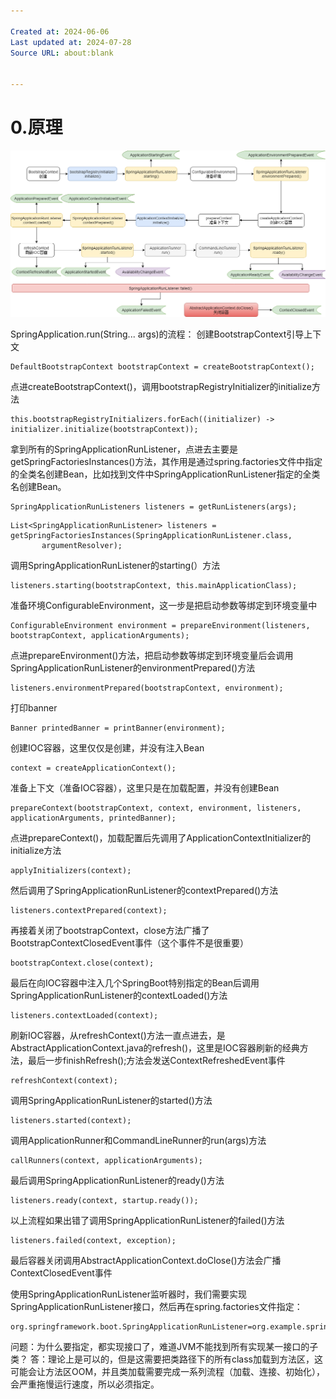 ```yaml
---

Created at: 2024-06-06
Last updated at: 2024-07-28
Source URL: about:blank


---
```


# 0.原理


![SpringBoot启动流程.png](./_resources/0.原理.resources/SpringBoot启动流程.png)

SpringApplication.run(String... args)的流程：
创建BootstrapContext引导上下文
```
DefaultBootstrapContext bootstrapContext = createBootstrapContext();
```
点进createBootstrapContext()，调用bootstrapRegistryInitializer的initialize方法
```
this.bootstrapRegistryInitializers.forEach((initializer) -> initializer.initialize(bootstrapContext));
```
拿到所有的SpringApplicationRunListener，点进去主要是getSpringFactoriesInstances()方法，其作用是通过spring.factories文件中指定的全类名创建Bean，比如找到文件中SpringApplicationRunListener指定的全类名创建Bean。
```
SpringApplicationRunListeners listeners = getRunListeners(args);
```
```
List<SpringApplicationRunListener> listeners = getSpringFactoriesInstances(SpringApplicationRunListener.class,
       argumentResolver);
```
调用SpringApplicationRunListener的starting(）方法
```
listeners.starting(bootstrapContext, this.mainApplicationClass);
```
准备环境ConfigurableEnvironment，这一步是把启动参数等绑定到环境变量中
```
ConfigurableEnvironment environment = prepareEnvironment(listeners, bootstrapContext, applicationArguments);
```
点进prepareEnvironment()方法，把启动参数等绑定到环境变量后会调用SpringApplicationRunListener的environmentPrepared()方法
```
listeners.environmentPrepared(bootstrapContext, environment);
```
打印banner
```
Banner printedBanner = printBanner(environment);
```
创建IOC容器，这里仅仅是创建，并没有注入Bean
```
context = createApplicationContext();
```
准备上下文（准备IOC容器），这里只是在加载配置，并没有创建Bean
```
prepareContext(bootstrapContext, context, environment, listeners, applicationArguments, printedBanner);
```
点进prepareContext()，加载配置后先调用了ApplicationContextInitializer的initialize方法
```
applyInitializers(context);
```
然后调用了SpringApplicationRunListener的contextPrepared()方法
```
listeners.contextPrepared(context);
```
再接着关闭了bootstrapContext，close方法广播了BootstrapContextClosedEvent事件（这个事件不是很重要）
```
bootstrapContext.close(context);
```
最后在向IOC容器中注入几个SpringBoot特别指定的Bean后调用SpringApplicationRunListener的contextLoaded()方法
```
listeners.contextLoaded(context);
```
刷新IOC容器，从refreshContext()方法一直点进去，是AbstractApplicationContext.java的refresh()，这里是IOC容器刷新的经典方法，最后一步finishRefresh();方法会发送ContextRefreshedEvent事件
```
refreshContext(context);
```
调用SpringApplicationRunListener的started()方法
```
listeners.started(context);
```
调用ApplicationRunner和CommandLineRunner的run(args)方法
```
callRunners(context, applicationArguments);
```
最后调用SpringApplicationRunListener的ready()方法
```
listeners.ready(context, startup.ready());
```
以上流程如果出错了调用SpringApplicationRunListener的failed()方法
```
listeners.failed(context, exception);
```
最后容器关闭调用AbstractApplicationContext.doClose()方法会广播ContextClosedEvent事件

使用SpringApplicationRunListener监听器时，我们需要实现SpringApplicationRunListener接口，然后再在spring.factories文件指定：
```
org.springframework.boot.SpringApplicationRunListener=org.example.springbootdemo.MyRunListener
```
问题：为什么要指定，都实现接口了，难道JVM不能找到所有实现某一接口的子类？
答：理论上是可以的，但是这需要把类路径下的所有class加载到方法区，这可能会让方法区OOM，并且类加载需要完成一系列流程（加载、连接、初始化），会严重拖慢运行速度，所以必须指定。

